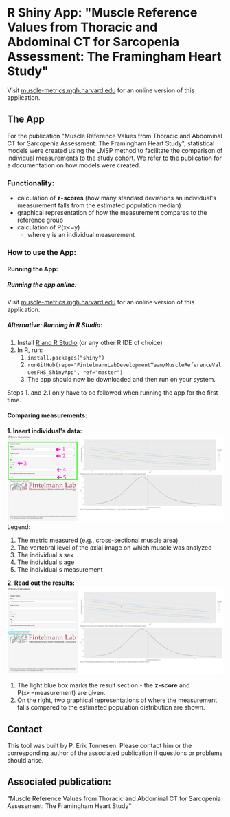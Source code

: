 # R Shiny App: "Muscle Reference Values from Thoracic and Abdominal CT for Sarcopenia Assessment: The Framingham Heart Study"

Visit [muscle-metrics.mgh.harvard.edu](https://muscle-metrics.mgh.harvard.edu) for an online version of this application.

## The App
For the publication "Muscle Reference Values from Thoracic and Abdominal CT for Sarcopenia Assessment: The Framingham Heart Study", statistical models were created using the LMSP method to facilitate the comparison of individual measurements to the study cohort. We refer to the publication for a documentation on how models were created.

### Functionality: 
- calculation of **z-scores** (how many standard deviations an individual's measurement falls from the estimated population median)
- graphical representation of how the measurement compares to the reference group
- calculation of P(x<=y)
	- where y is an individual measurement

### How to use the App:

#### Running the App:

##### Running the app online:
Visit [muscle-metrics.mgh.harvard.edu](https://muscle-metrics.mgh.harvard.edu) for an online version of this application.

##### Alternative: Running in R Studio:
1. Install [R and R Studio](https://posit.co/download/rstudio-desktop/) (or any other R IDE of choice)
2. In R, run: 
	1. `install.packages("shiny")`
	2. `runGitHub(repo="FintelmannLabDevelopmentTeam/MuscleReferenceValuesFHS_ShinyApp", ref="master")`
	3. The app should now be downloaded and then run on your system.

Steps 1. and 2.1 only have to be followed when running the app for the first time.

#### Comparing measurements:

**1. Insert individual's data:**
![](resources/InputMarked.png)
Legend:
1. The metric measured (e.g., cross-sectional muscle area)
2. The vertebral level of the axial image on which muscle was analyzed
3. The individual's sex
4. The individual's age
5. The individual's measurement

**2. Read out the results:**
![](resources/ResultsBoxMarked.png)
1. The light blue box marks the result section - the **z-score** and P(x<=measurement) are given.
2. On the right, two graphical representations of where the measurement falls compared to the estimated population distribution are shown.



## Contact
This tool was built by P. Erik Tonnesen. Please contact him or the corresponding author of the associated publication if questions or problems should arise.

## Associated publication:
"Muscle Reference Values from Thoracic and Abdominal CT for Sarcopenia Assessment: The Framingham Heart Study"
